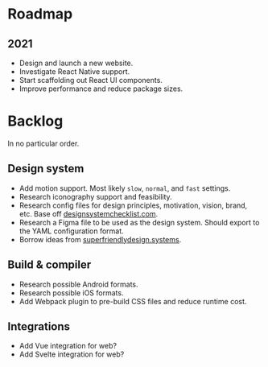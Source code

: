 # Roadmap

## 2021

- Design and launch a new website.
- Investigate React Native support.
- Start scaffolding out React UI components.
- Improve performance and reduce package sizes.

# Backlog

In no particular order.

## Design system

- Add motion support. Most likely `slow`, `normal`, and `fast` settings.
- Research iconography support and feasibility.
- Research config files for design principles, motivation, vision, brand, etc. Base off
  [designsystemchecklist.com](https://designsystemchecklist.com).
- Research a Figma file to be used as the design system. Should export to the YAML configuration
  format.
- Borrow ideas from [superfriendlydesign.systems](https://superfriendlydesign.systems/).

## Build & compiler

- Research possible Android formats.
- Research possible iOS formats.
- Add Webpack plugin to pre-build CSS files and reduce runtime cost.

## Integrations

- Add Vue integration for web?
- Add Svelte integration for web?
